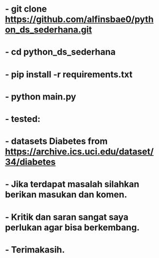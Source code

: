 # - git clone https://github.com/alfinsbae0/python_ds_sederhana.git
# - cd python_ds_sederhana
# - pip install -r requirements.txt
# - python main.py

# - tested:
# - datasets Diabetes from https://archive.ics.uci.edu/dataset/34/diabetes

# - Jika terdapat masalah silahkan berikan masukan dan komen.
# - Kritik dan saran sangat saya perlukan agar bisa berkembang.
# - Terimakasih.
